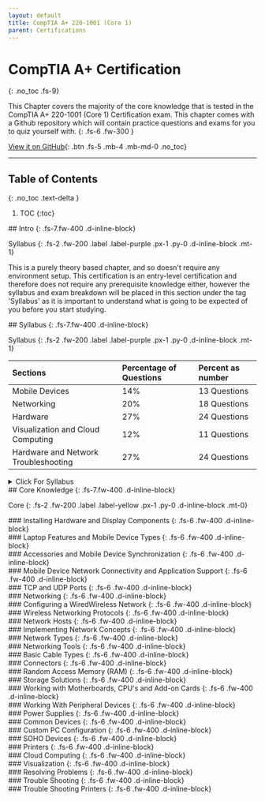 ```yaml
---
layout: default
title: CompTIA A+ 220-1001 (Core 1)
parent: Certifications
---
```


# CompTIA A+ Certification
{: .no_toc .fs-9}

This Chapter covers the majority of the core knowledge that is tested in the CompTIA A+ 220-1001 (Core 1) Certification exam. This chapter comes with a Github repository which will contain practice questions and exams for you to quiz yourself with. 
{: .fs-6 .fw-300 }

[View it on GitHub](https://github.com/EmmanuelChristianos/EmmanuelChristianos.github.io){: .btn .fs-5 .mb-4 .mb-md-0 .no_toc}

---

## Table of Contents
{: .no_toc .text-delta }

1. TOC
{:toc}

<div id="purpleHeading" markdown="1">
## Intro
{: .fs-7.fw-400 .d-inline-block}

Syllabus
{: .fs-2 .fw-200 .label .label-purple .px-1 .py-0 .d-inline-block .mt-1}
</div>

This is a purely theory based chapter, and so doesn't require any environment setup. This certification is an entry-level certification and therefore does not require any prerequisite knowledge either, however the syllabus and exam breakdown will be placed in this section under the tag 'Syllabus' as it is important to understand what is going to be expected of you before you start studying.

<div class="code-example" markdown="1">

<div id="purpleHeading" markdown="1">
## Syllabus
{: .fs-7.fw-400 .d-inline-block}

Syllabus
{: .fs-2 .fw-200 .label .label-purple .px-1 .py-0 .d-inline-block .mt-1}
</div>

| Sections                            | Percentage of Questions| Percent as number|
|:------------------------------------|:-----------------------|:-----------------|
| Mobile Devices                      | 14%                    | 13 Questions     |
| Networking                          | 20%   				   | 18 Questions     |
| Hardware                            | 27%    				   | 24 Questions     |
| Visualization and Cloud Computing   | 12%    				   | 11 Questions     |
| Hardware and Network Troubleshooting| 27%    				   | 24 Questions     |


<details  id="normalDet" markdown="1"> 

<summary>Click For Syllabus</summary>

### Mobile Devices
{: .fs-6 .fw-400 .d-inline-block .no_toc}

This sections attempts to cover the 'Mobile Devices' knowledge requirements for the CompTIA A+ Exam
{: .d-block .fs-5}

#### Given a scenario, install and configure laptop hardware and components
{: .fs-5 .fw-200 .d-inline .no_toc}

1. Hardware/device replacement
	- Keyboard
    - Hard drive
    - SSD vs. hybrid vs. magnetic disk, 1.8in vs. 2.5in
    - Memory
    - Smart card reader
    - Optical drive
    - Wireless card/Bluetooth module
    - Cellular card
    - Video card
    - Mini PCIe
    - Screen
    - DC jack
    - Battery
    - Touchpad
    - Plastics/frames
    - Speaker
    - System board
    - CPU
{: .d-block}

#### Given a scenario, install components within the display of a laptop
{: .fs-5 .fw-200 .d-inline .no_toc}

1. Types
    - LCD
    - OLED
2. WiFi antenna connector/placement
3. Web cam
4. Microphone
5. Inverter
6. Digitizer/touchscreen
{: .d-block}

#### Given a scenario, use appropriate laptop features
{: .fs-5 .fw-200 .d-inline .no_toc}

1. Special function keys
    - Dual displays
    - Wireless (on/off)
    - Cellular (on/off)
    - Volume settings
    - Screen brightness
    - Bluetooth (on/off)
    - Keyboard back-light
    - Touchpad (on/off)
    - Screen orientation
    - Media options (fast forward/rewind)
    - GPS (on/off)
    - Airplane mode
2. Docking station
3. Port replicator
4. Physical laptop lock and cable lock
5. Rotating/removable screens
{: .d-block}

#### Compare and contrast characteristics of various types of other mobile devices
{: .fs-5 .fw-200 .d-inline .no_toc}

1. Tablets
2. Smartphones
3. Wearable technology devices
    - Smart watches
    - Fitness monitors
    - VR/AR headsets
4. E-readers
5. GPS
{: .d-block}

#### Given a scenario, connect and configure accessories and ports of other mobile devices
{: .fs-5 .fw-200 .d-inline .no_toc}

1. Connection types
    - Wired
    - Micro-USB/Mini-USB/USB-C
    - Lightning
    - Tethering
    - Proprietary vendor-specific ports (communication/power)
    - Wireless
    - NFC
    - Bluetooth
    - IR
    - Hotspot
2. Accessories
    - Headsets
    - Speakers
    - Game pads
    - Extra battery packs/battery chargers
    - Protective covers/waterproofing
    - Credit card readers
    - Memory/MicroSD
{: .d-block}

#### Given a scenario, configure basic mobile device network connectivity and application support
{: .fs-5 .fw-200 .d-inline .no_toc}

1. Wireless/cellular data network (enable/disable)
    - Hotspot
    - Tethering
    - Airplane mode
2. Bluetooth
    - Enable Bluetooth
    - Enable pairing
    - Find a device for pairing
    - Enter the appropriate pin code
    - Test connectivity
3. Corporate and ISP email configuration
    - POP3
    - IMAP
    - Port and SSL settings
    - S/MIME
4. Integrated commercial provider email configuration
    - iCloud
    - Google/Inbox
    - Exchange Online
    - Yahoo
5. PRI updates/PRL updates/ baseband updates
6. Radio firmware
7. IMEI vs. IMSI
8. VPN
{: .d-block}

#### Given a scenario, use methods to perform mobile device synchronization
{: .fs-5 .fw-200 .d-inline .no_toc}

1. Synchronization methods
    - Synchronize to the cloud
    - Synchronize to the desktop
    - Synchronize to the automobile
2. Types of data to synchronize
    - Contacts
    - Applications
    - Email
    - Pictures
    - Music
    - Videos
    - Calendar
    - Bookmarks
    - Documents
    - Location data
    - Social media data
    - E-books
    - Passwords
3. Mutual authentication for multiple services (SSO)
4. Software requirements to install the application on the PC
5. Connection types to enable synchronization
{: .d-block}

### Networking
{: .fs-6 .fw-400 .d-inline-block .no_toc}

This sections attempts to cover the 'Networking' knowledge requirements for the CompTIA A+ Exam
{: .d-block .fs-5}

#### Compare and contrast TCP and UDP ports, protocols, and their purposes
{: .fs-5 .fw-200 .d-inline .no_toc}

1. Ports and protocols
    - 21 – FTP
    - 22 – SSH
    - 23 – Telnet
    - 25 – SMTP
    - 53 – DNS
    - 80 – HTTP
    - 110 – POP3
    - 143 – IMAP
    - 443 – HTTPS
    - 3389 – RDP
    - 137-139 – NetBIOS/NetBT
    - 445 – SMB/CIFS
    - 427 – SLP
    - 548 – AFP
    - 67/68 – DHCP
    - 389 – LDAP
    - 161/162 – SNMP
2. TCP vs. UDP
{: .d-block}

#### Compare and contrast common networking hardware devices
{: .fs-5 .fw-200 .d-inline .no_toc}

1. Routers
2. Switches
    - Managed
    - Unmanaged
3. Access points
4. Cloud-based network controller
5. Firewall
6. Network interface card
7. Repeater
8. Hub
9. Cable/DSL modem
10. Bridge
11. Patch panel
12. Power over Ethernet (PoE)
    - Injectors
    - Switch
13. Ethernet over Power

{: .d-block}

#### Given a scenario, install and configure a basic wired/wireless SOHO network
{: .fs-5 .fw-200 .d-inline .no_toc}

1. Router/switch functionality
2. Access point settings
3. IP addressing
4. NIC configuration
    - Wired
    - Wireless
5. End-user device configuration
6. IoT device configuration
    - Thermostat
    - Light switches
    - Security cameras
    - Door locks
    - Voice-enabled, smart speaker/digital assistant
7. Cable/DSL modem configuration
8. Firewall settings
    - DMZ
    - Port forwarding
    - NAT
    - UPnP
    - White-list/blacklist
    - MAC filtering
9. QoS
10. Wireless settings
    - Encryption
    - Channels
    - QoS
{: .d-block}

#### Compare and contrast wireless networking protocols
{: .fs-5 .fw-200 .d-inline .no_toc}

1. 802.11a
2. 802.11b
3. 802.11g
4. 802.11n
5. 802.11ac
6. Frequencies
    - 2.4Ghz
    - 5Ghz
7. Channels
    - 1–11
8. Bluetooth
9. NFC
10. RFID
11. Zigbee
12. Z-Wave
13. 3G
14. 4G
15. 5G
16. LTE
{: .d-block}

#### Summarize the properties and purposes of services provided by networked hosts
{: .fs-5 .fw-200 .d-inline .no_toc}

1. Server roles
    - Web server
    - File server
    - Print server
    - DHCP server
    - DNS server
    - Proxy server
    - Mail server
    - Authentication server
    - syslog
2. Internet appliance
    - UTM
    - IDS
    - IPS
    - End-point management server
3. Legacy/embedded systems
{: .d-block}

#### Explain common network configuration concepts
{: .fs-5 .fw-200 .d-inline .no_toc}

1. IP addressing
    - Static
    - Dynamic
    - APIPA
    - Link local
2. DNS
3. DHCP
    - Reservations
4. IPv4 vs. IPv6
5. Subnet mask
6. Gateway
7. VPN
8. VLAN
9. NAT
{: .d-block}

#### Compare and contrast Internet connection types, network types, and their features
{: .fs-5 .fw-200 .d-inline .no_toc}

1. Internet connection types
    - Cable
    - DSL
    - Dial-up
    - Fiber
    - Satellite
    - ISDN
    - Cellular
    - Tethering
    - Mobile Hotspot
    - Line-of-sight wireless Internet service
2. Network types
    - LAN
    - WAN
    - PAN
    - MAN
    - WMN
{: .d-block}

#### Given a scenario, use appropriate networking tools
{: .fs-5 .fw-200 .d-inline .no_toc}

1. Crimper
2. Cable stripper
3. Multimeter
4. Tone generator and probe
5. Cable tester
6. Loopback plug
7. Punchdown tool
8. WiFi analyzer

{: .d-block}
### Hardware
{: .fs-6 .fw-400 .d-inline-block .no_toc}

This sections attempts to cover the 'Hardware' knowledge requirements for the CompTIA A+ Exam
{: .d-block .fs-5}

#### Explain basic cable types, features, and their purposes
{: .fs-5 .fw-200 .d-inline .no_toc}

1. Network cables
    - Ethernet
    - Cat 5
    - Cat 5e
    - Cat 6
    - Plenum
    - Shielded twisted pair
    - Unshielded twisted pair
    - 568A/B
    - Fiber
    - Coaxial
    - Speed and transmission limitations
2. Video cables
    - VGA
    - HDMI
    - Mini-HDMI
    - DisplayPort
    - DVI (DVI-D/DVI-I)
3. Multipurpose cables
    - Lightning
    - Thunderbolt
    - USB
    - USB-C
    - USB 2.0
    - USB 3.0
4. Peripheral cables
    - Serial
5. Hard drive cables
    - SATA
    - IDE
    - SCSI
6. Adapters
    - DVI to HDMI
    - USB to Ethernet
    - DVI to VGA
{: .d-block}

#### Identify common connector types
{: .fs-5 .fw-200 .d-inline .no_toc}

1. RJ-11
2. RJ-45
3. RS-232
4. BNC
5. RG-59
6. RG-6
7. USB
8. Micro-USB
9. Mini-USB
10. USB-C
11. DB-9
12. Lightning
13. SCSI
14. eSATA
15. Molex

{: .d-block}

#### Given a scenario, install RAM types
{: .fs-5 .fw-200 .d-inline .no_toc}

1. RAM types
    - SODIMM
    - DDR2
    - DDR3
    - DDR4
2. Single channel
3. Dual channel
4. Triple channel
5. Error correcting
6. Parity vs. non-parity
{: .d-block}

#### Given a scenario, select, install and configure storage devices
{: .fs-5 .fw-200 .d-inline .no_toc}

1. Optical drives
    - CD-ROM/CD-RW
    - DVD-ROM/DVD-RW/DVD-RW DL
    - Blu-ray
    - BD-R
    - BD-RE
2. Solid-state drives
    - M2 drives
    - NVME
    - SATA 2.5
3. Magnetic hard drives
    - 5,400 rpm
    - 7,200 rpm
    - 10,000 rpm
    - 15,000 rpm
    - Sizes:
    - 2.5
    - 3.5
4. Hybrid drives
5. Flash
    - SD card
    - CompactFlash
    - Micro-SD card
    - Mini-SD card
    - xD
6. Configurations
    - RAID 0, 1, 5, 10
    - Hot swappable

{: .d-block}

#### Given a scenario, install and configure motherboards, CPUs, and add-on cards
{: .fs-5 .fw-200 .d-inline .no_toc}

1. Motherboard form factor
    - ATX
    - mATX
    - ITX
    - mITX
2. Motherboard connectors types
    - PCI
    - PCIe
    - Riser card
    - Socket types
    - SATA
    - IDE
    - Front panel connector
    - Internal USB connector
3. BIOS/UEFI settings
    - Boot options
    - Firmware updates
    - Security settings
    - Interface configurations
    - Security
    - Passwords
    - Drive encryption
    - 	TPM
    - 	LoJack
    - 	Secure boot
4. CMOS battery
5. CPU features
    - Single-core
    - Multicore
    - Visualization
    - Hyperthreading
    - Speeds
    - Overclocking
    - Integrated GPU
6. Compatibility
    - AMD
    - Intel
7. Cooling mechanism
    - Fans
    - Heat sink
    - Liquid
    - Thermal paste
8. Expansion cards
    - Video cards
    - On-board
    - Add-on card
    - Sound cards
    - Network interface card
    - USB expansion card
    - eSATA card

{: .d-block}

#### Explain the purposes and uses of various peripheral types
{: .fs-5 .fw-200 .d-inline .no_toc}

1. Printer
2. ADF/flatbed scanner
3. Barcode scanner/QR scanner
4. Monitors
5. VR headset
6. Optical drive types
7. Mouse
8. Keyboard
9. Touchpad
10. Signature pad
11. Game controllers
12. Camera/webcam
13. Microphone
14. Speakers
15. Headset
16. Projector
    - Lumens/brightness
17. External storage drives
18. KVM
19. Magnetic reader/chip reader
20. NFC/tap pay device
21. Smart card reader
{: .d-block}

#### Summarize power supply types and features
{: .fs-5 .fw-200 .d-inline .no_toc}

1. Input 115V vs. 220V
2. Output 5V vs. 12V
3. 24-pin motherboard adapter
4. Wattage rating
5. Number of devices/types of devices to be powered

{: .d-block}

#### Given a scenario, select and configure appropriate components for a custom PC configuration to meet customer specifications or needs
{: .fs-5 .fw-200 .d-inline .no_toc}

1. Graphic/CAD/CAM design workstation
    - SSD
    - High-end video
    - Maximum RAM
2. Audio/video editing workstation
    - Specialized audio and video card
    - Large, fast hard drive
    - Dual monitors
3. Visualization workstation
    - Maximum RAM and CPU cores
4. Gaming PC
    - SSD
    - High-end video/specialized GPU
    - High-definition sound card
    - High-end cooling
5. Network attached storage device
    - Media streaming
    - File sharing
    - Gigabit NIC
    - RAID array
    - Hard drive
6. Standard thick client
    - Desktop applications
    - Meets recommended requirements for selected OS
7. Thin client
    - Basic applications
    - Meets minimum requirements for selected OS
    - Network connectivity

{: .d-block}

#### Given a scenario, install and configure common devices
{: .fs-5 .fw-200 .d-inline .no_toc}

1. Desktop
    - Thin client
    - Thick client
    - Account setup/settings
2. Laptop/common mobile devices
    - Touchpad configuration
    - Touchscreen configuration
    - Application installations/configurations
    - Synchronization settings
    - Account setup/settings
    - Wireless settings
{: .d-block}

#### Given a scenario, configure SOHO multifunction devices/printers and settings
{: .fs-5 .fw-200 .d-inline .no_toc}

1. Use appropriate drivers for a given operating system
    - Configuration settings
    - Duplex
    - Collate
    - Orientation
    - Quality
2. Device sharing
    - Wired
    - USB
    - Serial
    - Ethernet
    - Wireless
    - Bluetooth
    - 802.11(a, b, g, n, ac)
    - Infrastructure vs. ad hoc
    - Integrated print server (hardware)
    - Cloud printing/remote printing
3. Public/shared devices
    - Sharing local/networked device via operating system settings
    - TCP/Bonjour/AirPrint
    - Data privacy
    - User authentication on the device
    - Hard drive caching

{: .d-block}

#### Given a scenario, install and maintain various print technologies
{: .fs-5 .fw-200 .d-inline .no_toc}

1. Laser
    - Imaging drum, fuser assembly, transfer belt, transfer roller, pickup rollers, separate pads, duplexing assembly
    - Imaging process: processing, charging, exposing, developing, transferring, fusing, and cleaning
    - Maintenance: Replace toner, apply maintenance kit, calibrate, clean
2. Inkjet
    - Ink cartridge, print head, roller, feeder, duplexing assembly, carriage, and belt
    - Calibrate
    - Maintenance: Clean heads, replace cartridges, calibrate, clear jams
3. Thermal
    - Feed assembly, heating element
    - Special thermal paper
    - Maintenance: Replace paper, clean heating element, remove debris
4. Impact
    - Print head, ribbon, tractor feed
    - Impact paper
    - Maintenance: Replace ribbon, replace print head, replace paper
5. Virtual
    - Print to file
    - Print to PDF
    - Print to XPS
    - Print to image
6. 3D printers
    - Plastic filament

{: .d-block}

### Visualization and Cloud Computing
{: .fs-6 .fw-400 .d-inline-block .no_toc}

This sections attempts to cover the 'Visualization and Cloud Computing' knowledge requirements for the CompTIA A+ Exam
{: .d-block .fs-5}

#### Compare and contrast cloud computing concepts
{: .fs-5 .fw-200 .d-inline .no_toc}

1. Common cloud models
    - IaaS
    - SaaS
    - PaaS
    - Public vs. private vs. hybrid vs. community
2. Shared resources
    - Internal vs. external
3. Rapid elasticity
4. On-demand
5. Resource pooling
6. Measured service
7. Metered
8. Off-site email applications
9. Cloud file storage services
    - Synchronization applications
10. Virtual application streaming/cloud-based applications
    - Applications for cell phones/tablets
    - Applications for laptops/desktops
11. Virtual desktop
    - Virtual NIC
{: .d-block}

#### Given a scenario, set up and configure client-side visualization
{: .fs-5 .fw-200 .d-inline .no_toc}

1. Purpose of virtual machines
2. Resource requirements
3. Emulator requirements
4. Security requirements
5. Network requirements
6. Hypervisor

{: .d-block}

### Hardware and Network Troubleshooting
{: .fs-6 .fw-400 .d-inline-block .no_toc}

This sections attempts to cover the 'Hardware and Network Troubleshooting' knowledge requirements for the CompTIA A+ Exam
{: .d-block .fs-5}

#### Given a scenario, use the best practice methodology to resolve problems
{: .fs-5 .fw-200 .d-inline .no_toc}

1. Always consider corporate policies, procedures, and impacts before implementing changes
1. Identify the problem
    - Question the user and identify user changes to computer and perform backups before making changes
    - Inquire regarding environmental or infrastructure changes
    - Review system and application logs
2. Establish a theory of probable cause (question the obvious)
    - If necessary, conduct external or internal research based on symptoms
3. Test the theory to determine cause
    - Once the theory is confirmed, determine the next steps to resolve problem
    - If theory is not confirmed re-establish new theory or escalate
4. Establish a plan of action to resolve the problem and implement the solution
5. Verify full system functionality and, if applicable, implement preventive measures
6. Document findings, actions, and outcomes

{: .d-block}

#### Given a scenario, troubleshoot problems related to motherboards, RAM, CPUs, and power
{: .fs-5 .fw-200 .d-inline .no_toc}

1. Common symptoms
    - Unexpected shutdowns
    - System lockups
    - POST code beeps
    - Blank screen on boot up
    - BIOS time and setting resets
    - Attempts to boot to incorrect device
    - Continuous reboots
    - No power
    - Overheating
    - Loud noise
    - Intermittent device failure
    - Fans spin – no power to other devices
    - Indicator lights
    - Smoke
    - Burning smell
    - Proprietary crash screens (BSOD/pin wheel)
    - Distended capacitors
    - Log entries and error messages

{: .d-block}

#### Given a scenario, troubleshoot hard drives and RAID arrays
{: .fs-5 .fw-200 .d-inline .no_toc}

1. Common symptoms
    - Read/write failure
    - Slow performance
    - Loud clicking noise
    - Failure to boot
    - Drive not recognized
    - OS not found
    - RAID not found
    - RAID stops working
    - Proprietary crash screens (BSOD/pin wheel)
    - S.M.A.R.T. errors

{: .d-block}

#### Given a scenario, troubleshoot video, projector, and display issues
{: .fs-5 .fw-200 .d-inline .no_toc}

1. Common symptoms
    - VGA mode
    - No image on screen
    - Overheat shutdown
    - Dead pixels
    - Artifacts
    - Incorrect color patterns
    - Dim image
    - Flickering image
    - Distorted image
    - Distorted geometry
    - Burn-in
    - Oversized images and icons
{: .d-block}

#### Given a scenario, troubleshoot common mobile device issues while adhering to the appropriate procedures
{: .fs-5 .fw-200 .d-inline .no_toc}

1. Common symptoms
    - No display
    - Dim display
    - Flickering display
    - Sticking keys
    - Intermittent wireless
    - Battery not charging
    - Ghost cursor/pointer drift
    - No power
    - Num lock indicator lights
    - No wireless connectivity
    - No Bluetooth connectivity
    - Cannot display to external monitor
    - Touchscreen non-responsive
    - Apps not loading
    - Slow performance
    - Unable to decrypt email
    - Extremely short battery life
    - Overheating
    - Frozen system
    - No sound from speakers
    - GPS not functioning
    - Swollen battery
2. Disassembling processes for proper reassembly
    - Document and label cable and screw locations
    - Organize parts
    - Refer to manufacturer resources
    - Use appropriate hand tools

{: .d-block}

#### Given a scenario, troubleshoot printers
{: .fs-5 .fw-200 .d-inline .no_toc}

1. Common symptoms
    - Streaks
    - Faded prints
    - Ghost images
    - Toner not fused to the paper
    - Creased paper
    - Paper not feeding
    - Paper jam
    - No connectivity
    - Garbled characters on paper
    - Vertical lines on page
    - Backed-up print queue
    - Low memory errors
    - Access denied
    - Printer will not print
    - Color prints in wrong print color
    - Unable to install printer
    - Error codes
    - Printing blank pages
    - No image on printer display
    - Multiple failed jobs in logs

{: .d-block}

#### Given a scenario, troubleshoot common wired and wireless network problems
{: .fs-5 .fw-200 .d-inline .no_toc}

1. Common symptoms
    - Limited connectivity
    - Unavailable resources
    - Internet
    - Local resources
    	- Shares
    	- Printers
    	- Email
    - No connectivity
    - APIPA/link local address
    - Intermittent connectivity
    - IP conflict
    - Slow transfer speeds
    - Low RF signal
    - SSID not found

{: .d-block}


</details>

</div>

<div  markdown="1">

<div id="yellowHeading" markdown="1">    
## Core Knowledge
{: .fs-7.fw-400 .d-inline-block}

Core
{: .fs-2 .fw-200 .label .label-yellow .px-1 .py-0 .d-inline-block .mt-0}
</div>

<div id="yellowHeading" markdown="1">
### Installing Hardware and Display Components
{: .fs-6 .fw-400 .d-inline-block}
</div>

<div id="yellowHeading" markdown="1">
### Laptop Features and Mobile Device Types
{: .fs-6 .fw-400 .d-inline-block}
</div>

<div id="yellowHeading" markdown="1">
### Accessories and Mobile Device Synchronization
{: .fs-6 .fw-400 .d-inline-block}
</div>

<div id="yellowHeading" markdown="1">
### Mobile Device Network Connectivity and Application Support
{: .fs-6 .fw-400 .d-inline-block}
</div>

<div id="yellowHeading" markdown="1">
### TCP and UDP Ports
{: .fs-6 .fw-400 .d-inline-block}
</div>

<div id="yellowHeading" markdown="1">
### Networking
{: .fs-6 .fw-400 .d-inline-block}
</div>

<div id="yellowHeading" markdown="1">
### Configuring a WiredWireless Network
{: .fs-6 .fw-400 .d-inline-block}
</div>

<div id="yellowHeading" markdown="1">
### Wireless Networking Protocols
{: .fs-6 .fw-400 .d-inline-block}
</div>

<div id="yellowHeading" markdown="1">
### Network Hosts
{: .fs-6 .fw-400 .d-inline-block}
</div>

<div id="yellowHeading" markdown="1">
### Implementing Network Concepts
{: .fs-6 .fw-400 .d-inline-block}
</div>

<div id="yellowHeading" markdown="1">
### Network Types
{: .fs-6 .fw-400 .d-inline-block}
</div>

<div id="yellowHeading" markdown="1">
### Networking Tools
{: .fs-6 .fw-400 .d-inline-block}
</div>

<div id="yellowHeading" markdown="1">
### Basic Cable Types
{: .fs-6 .fw-400 .d-inline-block}
</div>

<div id="yellowHeading" markdown="1">
### Connectors
{: .fs-6 .fw-400 .d-inline-block}
</div>

<div id="yellowHeading" markdown="1">
### Random Access Memory (RAM)
{: .fs-6 .fw-400 .d-inline-block}
</div>

<div id="yellowHeading" markdown="1">
### Storage Solutions
{: .fs-6 .fw-400 .d-inline-block}
</div>

<div id="yellowHeading" markdown="1">
### Working with Motherboards, CPU's and Add-on Cards
{: .fs-6 .fw-400 .d-inline-block}
</div>

<div id="yellowHeading" markdown="1">
### Working With Peripheral Devices
{: .fs-6 .fw-400 .d-inline-block}
</div>

<div id="yellowHeading" markdown="1">
### Power Supplies
{: .fs-6 .fw-400 .d-inline-block}
</div>

<div id="yellowHeading" markdown="1">
### Common Devices
{: .fs-6 .fw-400 .d-inline-block}
</div>

<div id="yellowHeading" markdown="1">
### Custom PC Configuration
{: .fs-6 .fw-400 .d-inline-block}
</div>

<div id="yellowHeading" markdown="1">
### SOHO Devices
{: .fs-6 .fw-400 .d-inline-block}
</div>

<div id="yellowHeading" markdown="1">
### Printers
{: .fs-6 .fw-400 .d-inline-block}
</div>

<div id="yellowHeading" markdown="1">
### Cloud Computing
{: .fs-6 .fw-400 .d-inline-block}
</div>

<div id="yellowHeading" markdown="1">
### Visualization
{: .fs-6 .fw-400 .d-inline-block}
</div>

<div id="yellowHeading" markdown="1">
### Resolving Problems
{: .fs-6 .fw-400 .d-inline-block}
</div>

<div id="yellowHeading" markdown="1">
### Trouble Shooting
{: .fs-6 .fw-400 .d-inline-block}
</div>

<div id="yellowHeading" markdown="1">
### Trouble Shooting Printers
{: .fs-6 .fw-400 .d-inline-block}
</div>

</div>



